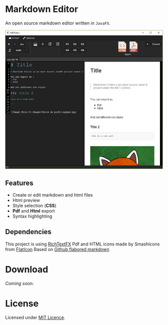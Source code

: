 # Markdown Editor

An open source markdown editor written in `JavaFX`.

![Markdown Editor screenshot](image/screenshot.png)

## Features
- Create or edit markdown and html files
- Html preview
- Style selection (**CSS**)
- **Pdf** and **Html** export
- Syntax highlighting

## Dependencies
This project is using [RichTextFX](https://github.com/FXMisc/RichTextFX)
Pdf and HTML icons made by Smashicons from [FlatIcon](www.flaticon.com)
Based on [Github flabored markdown](https://github.github.com/gfm/)

# Download
*Coming soon*.

# License
Licensed under [MIT Licence](https://github.com/kiidness/Markdown-Editor/blob/master/LICENSE).
